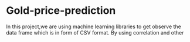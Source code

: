 # Gold-price-prediction </br>
In this project,we are using machine learning libraries to get observe the data frame which is in form of CSV format.
By using correlation and other
